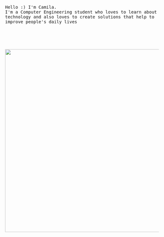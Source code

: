 <p align="center">
  <br>
  <br>
  <br>
  <p><samp>Hello :) I'm Camila.<br>I'm a Computer Engineering student who loves to learn about technology and also loves to create solutions that help to improve people's daily lives</samp></p>
  <br>
  <br>
  <br>
  <br>
  <img src="https://media.giphy.com/media/3oEdv0v3FyAXdWt9gA/giphy.gif" width="600"/>
</p>
